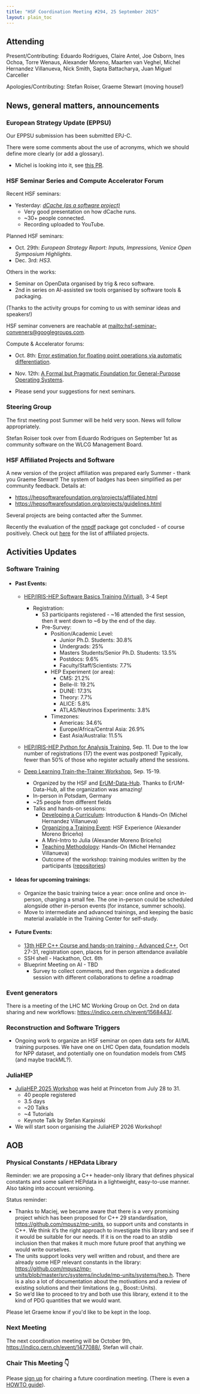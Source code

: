 ```yaml
---
title: "HSF Coordination Meeting #294, 25 September 2025"
layout: plain_toc
---
```


## Attending

Present/Contributing: Eduardo Rodrigues, Claire Antel, Joe Osborn, Ines Ochoa, Torre Wenaus, Alexander Moreno, Maarten van Veghel, Michel Hernandez Villanueva, Nick Smith, Sapta Battacharya, Juan Miguel Carceller

Apologies/Contributing: Stefan Roiser, Graeme Stewart (moving house!)


## News, general matters, announcements

### European Strategy Update (EPPSU) 

Our EPPSU submission has been submitted EPJ-C.

There were some comments about the use of acronyms, which we should define more clearly (or add a glossary).
* Michel is looking into it, see [this PR](https://github.com/HSF/EPPSU-2025-Paper/pull/21).

### HSF Seminar Series and Compute Accelerator Forum

Recent HSF seminars:
- Yesterday: [_dCache (as a software project)_](https://indico.cern.ch/event/1575146/)
    - Very good presentation on how dCache runs.
    - ~30+ people connected.
    - Recording uploaded to YouTube.

Planned HSF seminars:
- Oct. 29th: _European Strategy Report: Inputs, Impressions, Venice Open Symposium Highlights_.
- Dec. 3rd: _HS3_.

Others in the works:
- Seminar on OpenData organised by trig & reco software.
- 2nd in series on AI-assisted sw tools organised by software tools & packaging.

(Thanks to the activity groups for coming to us with seminar ideas and speakers!)

HSF seminar conveners are reachable at <mailto:hsf-seminar-conveners@googlegroups.com>.

Compute & Accelerator forums:
- Oct. 8th: [Error estimation for floating point operations via automatic differentiation](https://indico.cern.ch/event/1472686/).
- Nov. 12th: [A Formal but Pragmatic Foundation for General-Purpose Operating Systems](https://indico.cern.ch/event/1472688/).


- Please send your suggestions for next seminars.

### Steering Group

The first meeting post Summer will be held very soon. News will follow appropriately.

Stefan Roiser took over from Eduardo Rodrigues on September 1st as community software on the WLCG Management Board.

### HSF Affiliated Projects and Software

A new version of the project affiliation was prepared early Summer - thank you Graeme Stewart! The system of badges has been simplified as per community feedback. Details at:
- <https://hepsoftwarefoundation.org/projects/affiliated.html>
- <https://hepsoftwarefoundation.org/projects/guidelines.html>

Several projects are being contacted after the Summer.

Recently the evaluation of the [nnpdf](https://github.com/NNPDF/nnpdf) package got concluded - of course positively. Check out [here](https://hepsoftwarefoundation.org/projects/projects.html) for the list of affiliated projects.

## Activities Updates

### Software Training

- #### Past Events:

    - [HEP/IRIS-HEP Software Basics Training (Virtual)](https://indico.cern.ch/event/1569915/), 3-4 Sept
        - Registration:
            - 53 participants registered - ~16 attended the first session, then it went down to ~6 by the end of the day.
            - Pre-Survey:
                - Position/Academic Level:
                    - Junior Ph.D. Students: 30.8%
                    - Undergrads: 25%
                    - Masters Students/Senior Ph.D. Students: 13.5%
                    - Postdocs: 9.6%
                    - Faculty/Staff/Scientists: 7.7%
                - HEP Experiment (or area):
                    - CMS: 21.2%
                    - Belle-II: 19.2%
                    - DUNE: 17.3%
                    - Theory: 7.7%
                    - ALICE: 5.8%
                    - ATLAS/Neutrinos Experiments: 3.8%
                - Timezones:
                    - Americas: 34.6%
                    - Europe/Africa/Central Asia: 26.9%
                    - East Asia/Australia: 11.5%

    - [HEP/IRIS-HEP Python for Analysis Training](https://indico.cern.ch/event/1575769/), Sep. 11. Due to the low number of registrations (17) the event was postponed! Typically, fewer than 50% of those who register actually attend the sessions.

     - [Deep Learning Train-the-Trainer Workshop](https://indico.desy.de/event/47263/), Sep. 15-19. 
         - Organized by the HSF and [ErUM-Data-Hub](https://erumdatahub.de/en/). Thanks to ErUM-Data-Hub, all the organization was amazing!
         - In-person in Potsdam, Germany
         - ~25 people from different fields
         - Talks and hands-on sessions:
             - [Developing a Curriculum](https://indico.desy.de/event/47263/sessions/19805/#20250916): Introduction & Hands-On (Michel Hernandez Villanueva)
             - [Organizing a Training Event](https://indico.desy.de/event/47263/sessions/19804/#20250916): HSF Experience (Alexander Moreno Briceño)
             - A Mini-Intro to Julia (Alexander Moreno Briceño)
             - [Teaching Methodology](https://indico.desy.de/event/47263/sessions/19808/#20250918): Hands-On (Michel Hernandez Villanueva)
             - Outcome of the workshop: training modules written by the participants ([repositories](https://github.com/orgs/erum-data-hsf/repositories))

- #### Ideas for upcoming trainings:
    - Organize the basic training twice a year: once online and once in-person, charging a small fee. The one in-person could be scheduled alongside other in-person events (for instance, summer schools).
    - Move to intermediate and advanced trainings, and keeping the basic material available in the Training Center for self-study.
    
- #### Future Events:
    - [13th HEP C++ Course and hands-on training - Advanced C++](https://indico.cern.ch/event/1549051/overview), Oct 27-31, registration open, places for in person attendance available
    - SSH shell - Hackathon, Oct. 6th
    - Blueprint Meeting on AI - TBD 
        - Survey to collect comments, and then organize a dedicated session with different collaborations to define a roadmap

### Event generators

There is a meeting of the LHC MC Working Group on Oct. 2nd on data sharing and new workflows: <https://indico.cern.ch/event/1568443/>.

### Reconstruction and Software Triggers
- Ongoing work to organize an HSF seminar on open data sets for AI/ML training purposes. We have one on LHC Open data, foundation models for NPP dataset, and potentially one on foundation models from CMS (and maybe trackML?).

### JuliaHEP

- [JuliaHEP 2025 Workshop](https://indico.cern.ch/event/1488852/) was held at Princeton from July 28 to 31.
    - 40 people registered
    - 3.5 days
    - ~20 Talks
    - ~4 Tutorials
    - Keynote Talk by Stefan Karpinski
- We will start soon organising the JuliaHEP 2026 Workshop!

## AOB

### Physical Constants / HEPdata Library

Reminder: we are proposing a C++ header-only library that defines physical constants and some salient HEPdata in a lightweight, easy-to-use manner. Also taking into account versioning.

Status reminder:
- Thanks to Maciej, we became aware that there is a very promising project which has been proposed for C++ 29 standardisation, https://github.com/mpusz/mp-units, so support units and constants in C++. We think it’s the right approach to investigate this library and see if it would be suitable for our needs. If it is on the road to an stdlib inclusion then that makes it much more future proof that anything we would write ourselves.
- The units support looks very well written and robust, and there are already some HEP relevant constants in the library: https://github.com/mpusz/mp-units/blob/master/src/systems/include/mp-units/systems/hep.h. There is a also a lot of documentation about the motivations and a review of existing solutions and their limitations (e.g., Boost::Units).
- So we’d like to proceed to try and both use this library, extend it to the kind of PDG quantities that we would want.

Please let Graeme know if you'd like to be kept in the loop.

### Next Meeting

The next coordination meeting will be October 9th, <https://indico.cern.ch/event/1477088/>, Stefan will chair.

### Chair This Meeting 👇

Please [sign up](https://docs.google.com/spreadsheets/d/1Z1Z4payCpieOLiVFcC6y9j-KCj71u6xX232LHUgIHfI/edit) for chairing a future coordination meeting. (There is even a [HOWTO guide](https://hepsoftwarefoundation.org/organization/running-meetings.html)).
